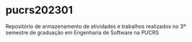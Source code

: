 # pucrs202301
Repositório de armazenamento de atividades e trabalhos realizados no 3º semestre de graduação em Engenharia de Software na PUCRS
